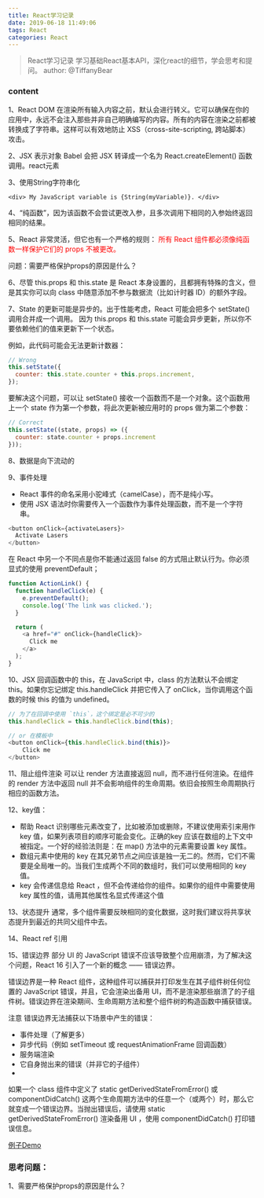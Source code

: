 ```yaml
---
title: React学习记录
date: 2019-06-18 11:49:06
tags: React
categories: React
---
```


> React学习记录
> 学习基础React基本API，深化react的细节，学会思考和提问。
> author: @TiffanyBear




### content
1、React DOM 在渲染所有输入内容之前，默认会进行转义。它可以确保在你的应用中，永远不会注入那些并非自己明确编写的内容。所有的内容在渲染之前都被转换成了字符串。这样可以有效地防止 XSS（cross-site-scripting, 跨站脚本）攻击。


2、JSX 表示对象
Babel 会把 JSX 转译成一个名为 React.createElement() 函数调用。react元素

<!-- more -->

3、使用String字符串化

```
<div> My JavaScript variable is {String(myVariable)}. </div> 

```

4、“纯函数”，因为该函数不会尝试更改入参，且多次调用下相同的入参始终返回相同的结果。

5、React 非常灵活，但它也有一个严格的规则：
<font color="red">所有 React 组件都必须像纯函数一样保护它们的 props 不被更改。</font>

问题：需要严格保护props的原因是什么？


6、尽管 this.props 和 this.state 是 React 本身设置的，且都拥有特殊的含义，但是其实你可以向 class 中随意添加不参与数据流（比如计时器 ID）的额外字段。

7、State 的更新可能是异步的。出于性能考虑，React 可能会把多个 setState() 调用合并成一个调用。
因为 this.props 和 this.state 可能会异步更新，所以你不要依赖他们的值来更新下一个状态。

例如，此代码可能会无法更新计数器：

```javascript
// Wrong
this.setState({
  counter: this.state.counter + this.props.increment,
});
```

要解决这个问题，可以让 setState() 接收一个函数而不是一个对象。这个函数用上一个 state 作为第一个参数，将此次更新被应用时的 props 做为第二个参数：

```javascript
// Correct
this.setState((state, props) => ({
  counter: state.counter + props.increment
}));
```

8、数据是向下流动的

9、事件处理

* React 事件的命名采用小驼峰式（camelCase），而不是纯小写。
* 使用 JSX 语法时你需要传入一个函数作为事件处理函数，而不是一个字符串。


```javascript
<button onClick={activateLasers}>
  Activate Lasers
</button>

```

在 React 中另一个不同点是你不能通过返回 false 的方式阻止默认行为。你必须显式的使用 preventDefault；

```javascript
function ActionLink() {
  function handleClick(e) {
    e.preventDefault();
    console.log('The link was clicked.');
  }

  return (
    <a href="#" onClick={handleClick}>
      Click me
    </a>
  );
}

```


10、JSX 回调函数中的 this，在 JavaScript 中，class 的方法默认不会绑定 this。如果你忘记绑定 this.handleClick 并把它传入了 onClick，当你调用这个函数的时候 this 的值为 undefined。

```javascript
// 为了在回调中使用 `this`，这个绑定是必不可少的
this.handleClick = this.handleClick.bind(this);

// or 在模板中
<button onClick={this.handleClick.bind(this)}>
    Click me
</button>

```


11、阻止组件渲染
可以让 render 方法直接返回 null，而不进行任何渲染。在组件的 render 方法中返回 null 并不会影响组件的生命周期。依旧会按照生命周期执行相应的函数方法。

12、key值：

* 帮助 React 识别哪些元素改变了，比如被添加或删除，不建议使用索引来用作 key 值，如果列表项目的顺序可能会变化。正确的key 应该在数组的上下文中被指定。一个好的经验法则是：在 map() 方法中的元素需要设置 key 属性。
* 数组元素中使用的 key 在其兄弟节点之间应该是独一无二的。然而，它们不需要是全局唯一的。当我们生成两个不同的数组时，我们可以使用相同的 key 值。
* key 会传递信息给 React ，但不会传递给你的组件。如果你的组件中需要使用 key 属性的值，请用其他属性名显式传递这个值


13、状态提升
通常，多个组件需要反映相同的变化数据，这时我们建议将共享状态提升到最近的共同父组件中去。


14、React ref
引用

15、错误边界
部分 UI 的 JavaScript 错误不应该导致整个应用崩溃，为了解决这个问题，React 16 引入了一个新的概念 —— 错误边界。

错误边界是一种 React 组件，这种组件可以捕获并打印发生在其子组件树任何位置的 JavaScript 错误，并且，它会渲染出备用 UI，而不是渲染那些崩溃了的子组件树。错误边界在渲染期间、生命周期方法和整个组件树的构造函数中捕获错误。

注意
错误边界无法捕获以下场景中产生的错误：

* 事件处理（了解更多）
* 异步代码（例如 setTimeout 或 requestAnimationFrame 回调函数）
* 服务端渲染
* 它自身抛出来的错误（并非它的子组件）
* 
如果一个 class 组件中定义了 static getDerivedStateFromError() 或 componentDidCatch() 这两个生命周期方法中的任意一个（或两个）时，那么它就变成一个错误边界。当抛出错误后，请使用 static getDerivedStateFromError() 渲染备用 UI ，使用 componentDidCatch() 打印错误信息。

[例子Demo](https://zh-hans.reactjs.org/docs/error-boundaries.html)




### 思考问题：
1、需要严格保护props的原因是什么？





